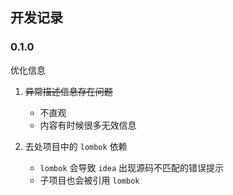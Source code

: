 ## 开发记录


### 0.1.0
优化信息
1. ~~异常描述信息存在问题~~
   - 不直观
   - 内容有时候很多无效信息

2. 去处项目中的 `lombok` 依赖
   - `lombok` 会导致 `idea` 出现源码不匹配的错误提示
   - 子项目也会被引用 `lombok`
